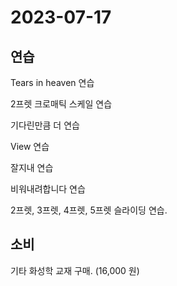 # 2023-07-17

## 연습

Tears in heaven 연습

2프렛 크로매틱 스케일 연습

기다린만큼 더 연습

View 연습

잘지내 연습

비워내려합니다 연습

2프렛, 3프렛, 4프렛, 5프렛 슬라이딩 연습. 



## 소비

기타 화성학 교재 구매. (16,000 원)

